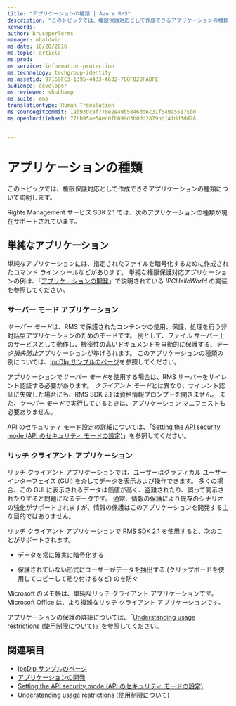 ```yaml
---
title: "アプリケーションの種類 | Azure RMS"
description: "このトピックでは、権限保護対応として作成できるアプリケーションの種類について説明します。"
keywords: 
author: bruceperlerms
manager: mbaldwin
ms.date: 10/20/2016
ms.topic: article
ms.prod: 
ms.service: information-protection
ms.technology: techgroup-identity
ms.assetid: 97169FC3-1395-4433-A632-7B0F020FABFE
audience: developer
ms.reviewer: shubhamp
ms.suite: ems
translationtype: Human Translation
ms.sourcegitcommit: 1ab93dc8f770e2e49b5846dd6c31f649a55175b0
ms.openlocfilehash: 77bb95ae54ec0fb699d3b0dd2879bb14fdd3dd28


---
```


# アプリケーションの種類


このトピックでは、権限保護対応として作成できるアプリケーションの種類について説明します。

Rights Management サービス SDK 2.1 では、次のアプリケーションの種類が現在サポートされています。

## 単純なアプリケーション

単純なアプリケーションには、指定されたファイルを暗号化するために作成されたコマンド ライン ツールなどがあります。 単純な権限保護対応アプリケーションの例は、「[アプリケーションの開発](developing-your-application.md)」で説明されている *IPCHelloWorld* の実装を参照してください。

### サーバー モード アプリケーション

*サーバー モード*は、RMS で保護されたコンテンツの使用、保護、処理を行う非対話型アプリケーションのためのモードです。 例として、ファイル サーバー上のサービスとして動作し、機密性の高いドキュメントを自動的に保護する、*データ損失防止*アプリケーションが挙げられます。 このアプリケーションの種類の例については、[IpcDlp サンプルのページ](https://Code.MSDN.Microsoft.Com/IpcDlp-Sample-Application-d30bb99d)を参照してください。

アプリケーションで*サーバー モード*を使用する場合は、RMS サーバーをサイレント認証する必要があります。 *クライアント モード*とは異なり、サイレント認証に失敗した場合にも、RMS SDK 2.1 は資格情報プロンプトを開きません。 また、*サーバー モード*で実行しているときは、アプリケーション マニフェストも必要ありません。

API のセキュリティ モード設定の詳細については、「[Setting the API security mode (API のセキュリティ モードの設定)](setting-the-api-security-mode-api-mode.md)」を参照してください。

### リッチ クライアント アプリケーション

リッチ クライアント アプリケーションでは、ユーザーはグラフィカル ユーザー インターフェイス (GUI) を介してデータを表示および操作できます。 多くの場合、この GUI に表示されるデータは価値が高く、盗難されたり、誤って開示されたりすると問題になるデータです。 通常、情報の保護により既存のシナリオの強化がサポートされますが、情報の保護はこのアプリケーションを開発する主な目的ではありません。

リッチ クライアント アプリケーションで RMS SDK 2.1 を使用すると、次のことがサポートされます。

-   データを常に確実に暗号化する

-   保護されていない形式にユーザーがデータを抽出する (クリップボードを使用してコピーして貼り付けるなど) のを防ぐ

Microsoft のメモ帳は、単純なリッチ クライアント アプリケーションです。 Microsoft Office は、より複雑なリッチ クライアント アプリケーションです。

アプリケーションの保護の詳細については、「[Understanding usage restrictions (使用制限について)](understanding-usage-restrictions.md)」を参照してください。

## 関連項目

- [IpcDlp サンプルのページ](https://Code.MSDN.Microsoft.Com/IpcDlp-Sample-Application-d30bb99d)
- [アプリケーションの開発](developing-your-application.md)
- [Setting the API security mode (API のセキュリティ モードの設定)](setting-the-api-security-mode-api-mode.md)
- [Understanding usage restrictions (使用制限について)](understanding-usage-restrictions.md)



<!--HONumber=Oct16_HO3-->


